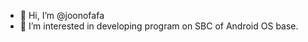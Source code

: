 - 👋 Hi, I’m @joonofafa
- 👀 I’m interested in developing program on SBC of Android OS base.

<!---
joonofafa/joonofafa is a ✨ special ✨ repository because its `README.md` (this file) appears on your GitHub profile.
You can click the Preview link to take a look at your changes.
--->
